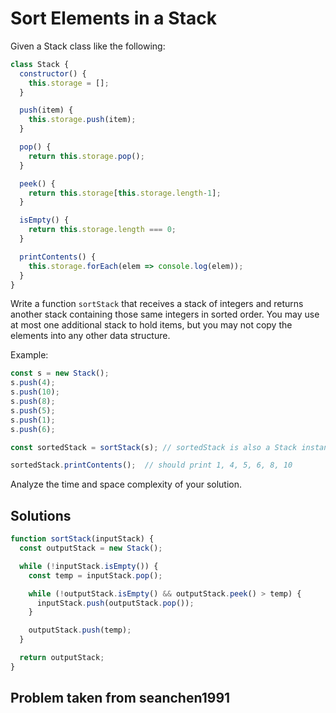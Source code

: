 # Sort Elements in a Stack

Given a Stack class like the following:
```js
class Stack {
  constructor() {
    this.storage = [];
  }

  push(item) {
    this.storage.push(item);
  }

  pop() {
    return this.storage.pop();
  }

  peek() {
    return this.storage[this.storage.length-1];
  }

  isEmpty() {
    return this.storage.length === 0;
  }

  printContents() {
    this.storage.forEach(elem => console.log(elem));
  }
}
```

Write a function `sortStack` that receives a stack of integers and returns another stack containing those same integers in sorted order. You may use at most one additional stack to hold items, but you may not copy the elements into any other data structure. 

Example:
```js
const s = new Stack();
s.push(4);
s.push(10);
s.push(8);
s.push(5);
s.push(1);
s.push(6);

const sortedStack = sortStack(s); // sortedStack is also a Stack instance

sortedStack.printContents();  // should print 1, 4, 5, 6, 8, 10
```

Analyze the time and space complexity of your solution.

## Solutions
```js
function sortStack(inputStack) {
  const outputStack = new Stack();

  while (!inputStack.isEmpty()) {
    const temp = inputStack.pop();

    while (!outputStack.isEmpty() && outputStack.peek() > temp) {
      inputStack.push(outputStack.pop());
    }

    outputStack.push(temp);
  }

  return outputStack;
}
```

## Problem taken from seanchen1991